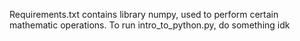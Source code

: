 Requirements.txt contains library numpy, used to perform certain mathematic operations.
To run intro_to_python.py, do something idk
